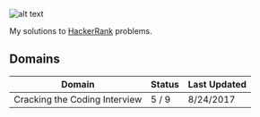 ![alt text](https://hrcdn.net/hackerrank/assets/brand/wordmark_sm-09bbe8f2de9af754be97250046007ced.svg "HackerRank Logo")

My solutions to [HackerRank](https://www.hackerrank.com) problems.

## Domains

|Domain|Status|Last Updated|
|---|---|---|
|Cracking the Coding Interview|5 / 9|8/24/2017|